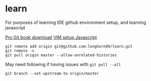 # learn
For purposes of learning IDE github environment setup, and learning javascript

[Pro Git book download](https://git-scm.com/book/en/v2)
[VIM setup Javascript](https://freshman.tech/vim-javascript/)
```
git remote add origin git@github.com:longhorn09/learn.git  
git remote -v    
git pull origin master --allow-unrelated-histories
```
May need following if having issues with `git pull --all`
```
git branch --set-upstream-to origin/master
```
